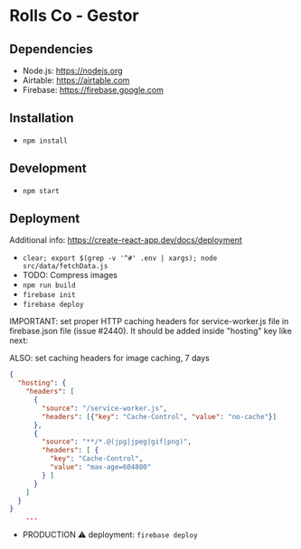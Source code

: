 # Rolls Co - Gestor

## Dependencies
- Node.js: https://nodejs.org
- Airtable: https://airtable.com
- Firebase: https://firebase.google.com

## Installation
- `npm install`

## Development
- `npm start`

## Deployment
Additional info: https://create-react-app.dev/docs/deployment

- `clear; export $(grep -v '^#' .env | xargs); node src/data/fetchData.js`
- TODO: Compress images
- `npm run build`
- `firebase init`
- `firebase deploy`

IMPORTANT: set proper HTTP caching headers for service-worker.js file in firebase.json file (issue #2440). It should be added inside "hosting" key like next:

ALSO: set caching headers for image caching, 7 days
```json
{
  "hosting": {
    "headers": [
      {
        "source": "/service-worker.js", 
        "headers": [{"key": "Cache-Control", "value": "no-cache"}]
      },
      {
        "source": "**/*.@(jpg|jpeg|gif|png)",
        "headers": [ {
          "key": "Cache-Control",
          "value": "max-age=604800"
        } ]
      }
    ]
  }
}
    ...
```

- PRODUCTION ⚠️ deployment: `firebase deploy`